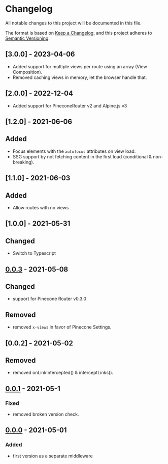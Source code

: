 # Changelog

All notable changes to this project will be documented in this file.

The format is based on [Keep a Changelog](https://keepachangelog.com/en/1.0.0/),
and this project adheres to [Semantic Versioning](https://semver.org/spec/v2.0.0.html).

## [3.0.0] - 2023-04-06

-   Added support for multiple views per route using an array (View Composition).
-   Removed caching views in memory, let the browser handle that.

## [2.0.0] - 2022-12-04

-   Added support for PineconeRouter v2 and Alpine.js v3

## [1.2.0] - 2021-06-06

## Added

-   Focus elements with the `autofocus` attributes on view load.
-   SSG support by not fetching content in the first load (conditional & non-breaking).

## [1.1.0] - 2021-06-03

## Added

-   Allow routes with no views

## [1.0.0] - 2021-05-31

## Changed

-   Switch to Typescript

## [0.0.3] - 2021-05-08

## Changed

-   support for Pinecone Router v0.3.0

## Removed

-   removed `x-views` in favor of Pinecone Settings.

## [0.0.2] - 2021-05-02

## Removed

-   removed onLinkIntercepted() & interceptLinks().

## [0.0.1] - 2021-05-1

### Fixed

-   removed broken version check.

## [0.0.0] - 2021-05-01

### Added

-   first version as a separate middleware

[unreleased]: https://github.com/pinecone-router/middleware-views/compare/0.0.0...HEAD
[0.0.0]: https://github.com/pinecone-router/middleware-views/compare/0.0.0...0.0.0
[0.0.1]: https://github.com/pinecone-router/middleware-views/compare/0.0.0...0.0.1
[0.0.3]: https://github.com/pinecone-router/middleware-views/compare/0.0.1...0.0.3
[0.0.3]: https://github.com/pinecone-router/middleware-views/compare/0.0.3...1.0.0
